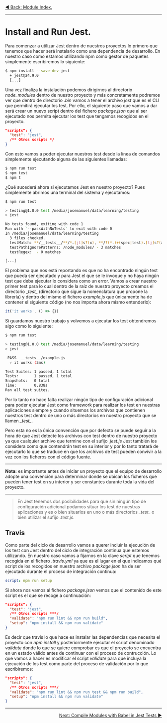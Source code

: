 <p align="left">
 <a href="04_00.md">◀ Back: Module Index.</a>
</p>

---

# Install and Run Jest.

Para comenzar a utilizar Jest dentro de nuestros proyectos lo primero que tenemos que hacer será instalarlo como una dependencia de desarrollo. En nuestro caso como estamos utilizando npm como gestor de paquetes simplemente escribiremos lo siguiente:

```bash
$ npm install --save-dev jest
  + jest@24.9.0
  [...]
```

Una vez finaliza la instalación podemos dirigirnos al directorio *node_modules* dentro de nuestro proyecto y más concretamente podremos ver que dentro de directorio *.bin* vamos a tener el archivo *jest* que es el CLI que permitirá ejecutar los test. Por ello, el siguiente paso que vamos a dar será crear un nuevo script dentro del fichero *package.json* que al ser ejecutado nos permita ejecutar los test que tengamos recogidos en el proyecto.

```json
"scripts": {
  "test": "jest",
  /** Otros scripts */
}
```

Con esto vamos a poder ejecutar nuestros test desde la línea de comandos simplemente ejecutando alguna de las siguientes llamadas:

```bash
$ npm run test
$ npm test
$ npm t
```

¿Qué sucederá ahora si ejecutamos Jest en nuestro proyecto? Pues simplemente abrimos una terminal del sistema y ejecutamos:

```bash
$ npm run test

> testing@1.0.0 test /media/josemanuel/data/learning/testing
> jest

No tests found, exiting with code 1
Run with `--passWithNoTests` to exit with code 0
In /media/josemanuel/data/learning/testing
  3 files checked.
  testMatch: **/__tests__/**/*.[jt]s?(x), **/?(*.)+(spec|test).[tj]s?(x) - 0 matches
  testPathIgnorePatterns: /node_modules/ - 3 matches
  testRegex:  - 0 matches

[...]
```

El problema que nos está reportando es que no ha encontrado ningún test que pueda ser ejecutado y para Jest el que se le invoque y no haya ningún test que deba ejecutar lo considera como un error. Vamos a crear nuestro primer test para lo cual dentro de la raíz de nuestro proyecto creamos el directorio *\__test\__* (directorio que sigue la nomenclatura que propone la librería) y dentro del mismo el fichero *example.js* que únicamente ha de contener el siguiente código (no nos importa ahora mismo entenderlo):

```js
it('it works', () => {})
```

Si guardamos nuestro trabajo y volvemos a ejecutar los test obtendremos algo como lo siguiente:

```bash
$ npm run test

> testing@1.0.0 test /media/josemanuel/data/learning/testing
> jest

 PASS  __tests__/example.js
  ✓ it works (3ms)

Test Suites: 1 passed, 1 total
Tests:       1 passed, 1 total
Snapshots:   0 total
Time:        0.838s
Ran all test suites.
```

Por lo tanto no hace falta realizar ningún tipo de configuración adicional para poder ejecutar Jest como framework para realizar los test en nuestras aplicaciones siempre y cuando situemos los archivos que contienen nuestros test dentro de uno o más directorios en nuestro proyecto que se llamen *\__test\__*.

Pero esta no es la única convención que por defecto se puede seguir a la hora de que Jest detecte los archivos con test dentro de nuestro proyecto ya que cualquier archivo que termine con el sufijo *.jest.js* Jest también los considera como que contendrán test en su interior y por lo tanto tratará de ejecutarlo lo que se traduce en que los archivos de test pueden convivir a la vez con los ficheros con el código fuente.

---
**Nota:** es importante antes de iniciar un proyecto que el equipo de desarrollo adopte una convención para determinar donde se ubican los ficheros que pueden tener test en su interior y ser constantes durante toda la vida del proyecto.

---

>
> En Jest tenemos dos posibilidades para que sin ningún tipo de configuración adicional podamos situar los test de nuestras aplicaciones y es o bien situarlos en uno o más directorios *\__test\__* o bien utilizar el sufijo *.test.js*.
>

## Travis

Como parte del ciclo de desarrollo vamos a querer incluir la ejecución de los test con Jest dentro del ciclo de integración continua que estemos utilizando. En nuestro caso vamos a fijarnos en la clave *script* que tenemos recogida en el fichero *.travis.yml* ya que es el lugar en el que indicamos qué script de los recogidos en nuestro archivo *package.json* ha de ser ejecutado durante el proceso de integración continua:

```yml
script: npm run setup
```

Si ahora nos vamos al fichero *package.json* vemos que el contenido de este script es el que se recoge a continuación:

```json
"scripts": {
  "test": "jest",
  /** Otros scripts ***/
  "validate": "npm run lint && npm run build",
  "setup": "npm install && npm run validate"
}
```

Es decir que travis lo que hace es instalar las dependencias que necesita el proyecto con *npm install* y posteriormente ejecutar el script denominado *validate* donde lo que se quiere comprobar es que el proyecto se encuentra en un estado válido antes de continuar con el proceso de contrucción. Lo que vamos a hacer es modificar el script *validate* para que incluya la ejecución de los test como parte del proceso de validación por lo que escribiremos:

```json
"scripts": {
  "test": "jest",
  /** Otros scripts ***/
  "validate": "npm run lint && npm run test && npm run build",
  "setup": "npm install && npm run validate"
}
```

---

<p align="right">
 <a href="04_02.md">Next: Compile Modules with Babel in Jest Tests ▶</a>
</p>

